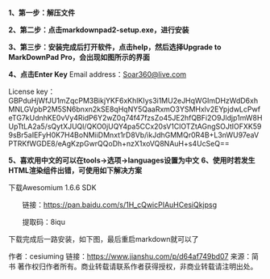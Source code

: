 **1、第一步：解压文件**



**2、第二步：点击markdownpad2-setup.exe，进行安装**



**3、第三步：安装完成后打开软件，点击help，然后选择Upgrade to MarkDownPad Pro，会出现如图所示的界面**



**4、点击Enter Key**
Email address：Soar360@live.com

License key：GBPduHjWfJU1mZqcPM3BikjYKF6xKhlKIys3i1MU2eJHqWGImDHzWdD6xhMNLGVpbP2M5SN6bnxn2kSE8qHqNY5QaaRxmO3YSMHxlv2EYpjdwLcPwfeTG7kUdnhKE0vVy4RidP6Y2wZ0q74f47fzsZo45JE2hfQBFi2O9Jldjp1mW8HUpTtLA2a5/sQytXJUQl/QKO0jUQY4pa5CCx20sV1ClOTZtAGngSOJtIOFXK599sBr5aIEFyH0K7H4BoNMiiDMnxt1rD8Vb/ikJdhGMMQr0R4B+L3nWU97eaVPTRKfWGDE8/eAgKzpGwrQQoDh+nzX1xoVQ8NAuH+s4UcSeQ==

**5、喜欢用中文的可以在tools->选项->languages设置为中文**
**6、使用时若发生HTML渲染组件出错，可使用如下解决方案**


下载Awesomium 1.6.6 SDK

       链接：https://pan.baidu.com/s/1H_cQwicPIAuHCesiQkjpsg

       提取码：8iqu

下载完成后一路安装，如下图，最后重启markdown就可以了









作者：cesiuming
链接：https://www.jianshu.com/p/d64af749bd07
来源：简书
著作权归作者所有。商业转载请联系作者获得授权，非商业转载请注明出处。